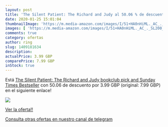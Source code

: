 ```yaml
---
layout: post
title: 'The Silent Patient: The Richard and Judy al 50.06 % de descuento'
date: 2020-01-25 15:01:04
thumbnailImage: 'https://m.media-amazon.com/images/I/51+HA0nHiML._AC_._SL200_.jpg'
images: [ 'https://m.media-amazon.com/images/I/51+HA0nHiML._AC_._SL200_.jpg' ]
comments: true
category: ofertas
author: ring
slug: 1409181634
description:
actualPrice: 3.99 GBP
comparePrice: 7.99 GBP
inStock: true
---
```


Está [The Silent Patient: The Richard and Judy bookclub pick and Sunday Times Bestseller](https://www.amazon.co.uk/dp/1409181634/?tag=redken01-21) con 50.06 de descuento por 3.99 GBP (original: 7.99 GBP) en el siguiente enlace!

[![](https://m.media-amazon.com/images/I/51+HA0nHiML._AC_._SL200_.jpg)](https://www.amazon.co.uk/dp/1409181634/?tag=redken01-21)

[Ver la oferta!!](https://www.amazon.co.uk/dp/1409181634/?tag=redken01-21)

[Consulta otras ofertas en nuestro canal de telegram](https://t.me/s/ofertas25)
